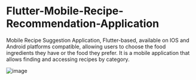 # Flutter-Mobile-Recipe-Recommendation-Application
Mobile Recipe Suggestion Application, Flutter-based, available on IOS and Android platforms 
compatible, allowing users to choose the food ingredients they have or the food they prefer.
It is a mobile application that allows finding and accessing recipes by category.

![image](https://github.com/yagmur-kolanc/Flutter/assets/65070514/5b5f9395-654f-410e-843b-33b9c4938e61)

